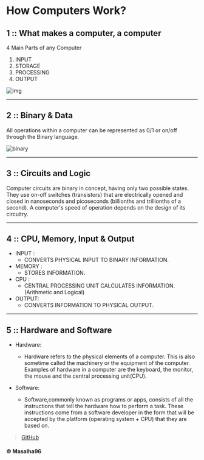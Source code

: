 # How Computers Work?


## **1 :: What makes a computer, a computer**

 4 Main Parts of any Computer 
1. INPUT 
2. STORAGE 
3. PROCESSING 
4. OUTPUT 

![img](https://i.ibb.co/5K6kGrY/TEMP.png)


---------------------------------------------

## **2 :: Binary & Data**
All operations within a computer can be represented as 0/1 or on/off 
through the Binary language.

![binary](https://homepage.cs.uri.edu/faculty/wolfe/book/images/R02/binary5.jpg)


---------------------------------------------


## **3 ::  Circuits and Logic**
Computer circuits are binary in concept, having only two possible states. They use on-off switches (transistors) that are electrically opened and closed in nanoseconds and picoseconds (billionths and trillionths of a second). A computer's speed of operation depends on the design of its circuitry.

---------------------------------------------

## **4 :: CPU, Memory, Input & Output** 
- INPUT : 
   - CONVERTS PHYSICAL INPUT TO BINARY INFORMATION.
- MEMORY : 
    - STORES INFORMATION.
- CPU : 
    - CENTRAL PROCESSING UNIT CALCULATES INFORMATION. (Arithmetic and Logical)
- OUTPUT: 
   - CONVERTS INFORMATION TO PHYSICAL OUTPUT. 

---------------------------------------------


## **5 :: Hardware and Software** 
- Hardware:
  - Hardware refers to the physical elements of a computer. This is also sometime called the machinery or the equipment of the computer. Examples of hardware in a computer are the keyboard, the monitor, the mouse and the central processing unit(CPU).


- Software:
    - Software,commonly known as programs or apps, consists of all the instructions that tell the hardware how to perform a task. These instructions come from a software developer in the form that will be accepted by the platform (operating system + CPU) that they are based on.









> [GitHub](https://github.com/masalha-96) 
#### &copy; Masalha96

